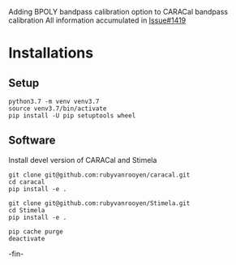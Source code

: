 Adding BPOLY bandpass calibration option to CARACal bandpass calibration
All information accumulated in [Issue#1419](https://github.com/caracal-pipeline/caracal/issues/1419)

# Installations
## Setup
```
python3.7 -m venv venv3.7
source venv3.7/bin/activate
pip install -U pip setuptools wheel
```

## Software
Install devel version of CARACal and Stimela
```
git clone git@github.com:rubyvanrooyen/caracal.git
cd caracal
pip install -e .

git clone git@github.com:rubyvanrooyen/Stimela.git
cd Stimela
pip install -e .
```

```
pip cache purge
deactivate
```


-fin-
